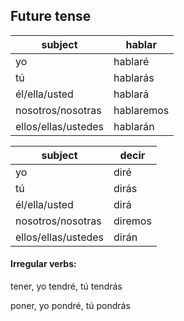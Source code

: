 ## Future tense


| subject | hablar|
|---------|-------|
|   yo    | hablaré|
|tú        | hablarás|
|él/ella/usted  | hablará |
|nosotros/nosotras| hablaremos|
|ellos/ellas/ustedes| hablarán|


| subject | decir|
|---------|-------|
|   yo    | diré|
|tú        | dirás|
|él/ella/usted  | dirá |
|nosotros/nosotras| diremos|
|ellos/ellas/ustedes| dirán|


#### Irregular verbs:

tener, yo tendré, tú tendrás

poner, yo pondré, tú pondrás
